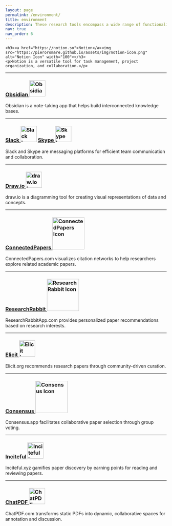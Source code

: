 ```yaml
---
layout: page
permalink: /environment/
title: environment
description: These research tools encompass a wide range of functionalities, from task management to paper discovery and collaboration. Incorporate these tools into your workflow to enhance your research process and scholarly endeavors.
nav: true
nav_order: 6
---
```


<html>

<head>
    <title>Research Tools</title>
</head>

<body>

    <h3><a href="https://notion.so">Notion</a><img src="https://pieroromare.github.io/assets/img/notion-icon.png" alt="Notion Icon" width="100"></h3>
    <p>Notion is a versatile tool for task management, project organization, and collaboration.</p>
<hr>
    <h3><a href="https://obsidian.md">Obsidian  </a><img src="https://pieroromare.github.io/assets/img/obsidian-icon.png" alt="Obsidian Icon" width="50"></h3>
    <p>Obsidian is a note-taking app that helps build interconnected knowledge bases.</p>
<hr>
    <h3><a href="https://slack.com">Slack   </a><img src="https://pieroromare.github.io/assets/img/slack-icon.png" alt="Slack Icon" width="50">    <a href="http://skype.com">Skype   </a><img src="https://pieroromare.github.io/assets/img/skype-icon.png" alt="Skype Icon" width="50"></h3>
    <p>Slack and Skype are messaging platforms for efficient team communication and collaboration.</p>
<hr>
    <h3><a href="https://app.diagrams.net">Draw.io    </a><img src="https://pieroromare.github.io/assets/img/drawio-icon.png" alt="draw.io Icon" width="50"></h3>
    <p>draw.io is a diagramming tool for creating visual representations of data and concepts.</p>
<hr>
    <h3><a href="http://connectedpapers.com">ConnectedPapers    </a><img src="https://pieroromare.github.io/assets/img/connectedpapers-icon.png" alt="ConnectedPapers Icon" width="100"></h3>
    <p>ConnectedPapers.com visualizes citation networks to help researchers explore related academic papers.</p>
<hr>
    <h3><a href="https://researchrabbitapp.com/">ResearchRabbit   </a><img src="https://pieroromare.github.io/assets/img/researchrabbit-icon.png" alt="ResearchRabbit Icon" width="100"></h3>
    <p>ResearchRabbitApp.com provides personalized paper recommendations based on research interests.</p>
<hr>
    <h3><a href="http://elicit.org">Elicit    </a><img src="https://pieroromare.github.io/assets/img/elicit-icon.png" alt="Elicit Icon" width="50"></h3>
    <p>Elicit.org recommends research papers through community-driven curation.</p>
<hr>
    <h3><a href="http://consensus.app">Consensus   </a><img src="https://pieroromare.github.io/assets/img/consensus-icon.png" alt="Consensus Icon" width="100"></h3>
    <p>Consensus.app facilitates collaborative paper selection through group voting.</p>
<hr>
    <h3><a href="http://inciteful.xyz">Inciteful   </a><img src="https://pieroromare.github.io/assets/img/inciteful-icon.png" alt="Inciteful Icon" width="50"></h3>
    <p>Inciteful.xyz gamifies paper discovery by earning points for reading and reviewing papers.</p>
<hr>
    <h3><a href="http://chatpdf.com">ChatPDF   </a><img src="https://pieroromare.github.io/assets/img/chatpdf-icon.png" alt="ChatPDF Icon" width="50"></h3>
    <p>ChatPDF.com transforms static PDFs into dynamic, collaborative spaces for annotation and discussion.</p>

</body>

</html>
